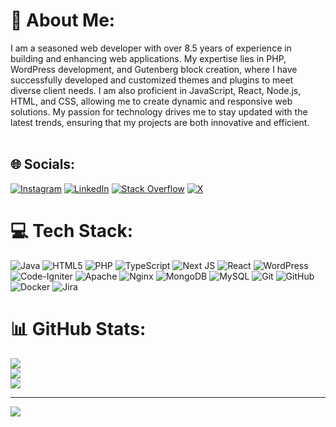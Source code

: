 # 💫 About Me:
I am a seasoned web developer with over 8.5 years of experience in building and enhancing web applications. My expertise lies in PHP, WordPress development, and Gutenberg block creation, where I have successfully developed and customized themes and plugins to meet diverse client needs. I am also proficient in JavaScript, React, Node.js, HTML, and CSS, allowing me to create dynamic and responsive web solutions. My passion for technology drives me to stay updated with the latest trends, ensuring that my projects are both innovative and efficient.<br><br>


## 🌐 Socials:
[![Instagram](https://img.shields.io/badge/Instagram-%23E4405F.svg?logo=Instagram&logoColor=white)](https://instagram.com/dharmesh351991) [![LinkedIn](https://img.shields.io/badge/LinkedIn-%230077B5.svg?logo=linkedin&logoColor=white)](https://linkedin.com/in/dharmesh351991) [![Stack Overflow](https://img.shields.io/badge/-Stackoverflow-FE7A16?logo=stack-overflow&logoColor=white)](https://stackoverflow.com/users/dharmesh351991) [![X](https://img.shields.io/badge/X-black.svg?logo=X&logoColor=white)](https://x.com/dharmesh3591) 

# 💻 Tech Stack:
![Java](https://img.shields.io/badge/java-%23ED8B00.svg?style=for-the-badge&logo=openjdk&logoColor=white) ![HTML5](https://img.shields.io/badge/html5-%23E34F26.svg?style=for-the-badge&logo=html5&logoColor=white) ![PHP](https://img.shields.io/badge/php-%23777BB4.svg?style=for-the-badge&logo=php&logoColor=white) ![TypeScript](https://img.shields.io/badge/typescript-%23007ACC.svg?style=for-the-badge&logo=typescript&logoColor=white) ![Next JS](https://img.shields.io/badge/Next-black?style=for-the-badge&logo=next.js&logoColor=white) ![React](https://img.shields.io/badge/react-%2320232a.svg?style=for-the-badge&logo=react&logoColor=%2361DAFB) ![WordPress](https://img.shields.io/badge/WordPress-%23117AC9.svg?style=for-the-badge&logo=WordPress&logoColor=white) ![Code-Igniter](https://img.shields.io/badge/CodeIgniter-%23EF4223.svg?style=for-the-badge&logo=codeIgniter&logoColor=white) ![Apache](https://img.shields.io/badge/apache-%23D42029.svg?style=for-the-badge&logo=apache&logoColor=white) ![Nginx](https://img.shields.io/badge/nginx-%23009639.svg?style=for-the-badge&logo=nginx&logoColor=white) ![MongoDB](https://img.shields.io/badge/MongoDB-%234ea94b.svg?style=for-the-badge&logo=mongodb&logoColor=white) ![MySQL](https://img.shields.io/badge/mysql-4479A1.svg?style=for-the-badge&logo=mysql&logoColor=white) ![Git](https://img.shields.io/badge/git-%23F05033.svg?style=for-the-badge&logo=git&logoColor=white) ![GitHub](https://img.shields.io/badge/github-%23121011.svg?style=for-the-badge&logo=github&logoColor=white) ![Docker](https://img.shields.io/badge/docker-%230db7ed.svg?style=for-the-badge&logo=docker&logoColor=white) ![Jira](https://img.shields.io/badge/jira-%230A0FFF.svg?style=for-the-badge&logo=jira&logoColor=white)
# 📊 GitHub Stats:
![](https://github-readme-stats.vercel.app/api?username=dharmesh351991&theme=ambient_gradient&hide_border=false&include_all_commits=false&count_private=false)<br/>
![](https://github-readme-streak-stats.herokuapp.com/?user=dharmesh351991&theme=ambient_gradient&hide_border=false)<br/>
![](https://github-readme-stats.vercel.app/api/top-langs/?username=dharmesh351991&theme=ambient_gradient&hide_border=false&include_all_commits=false&count_private=false&layout=compact)

---
[![](https://visitcount.itsvg.in/api?id=dharmesh351991&icon=0&color=0)](https://visitcount.itsvg.in)

<!-- Proudly created with GPRM ( https://gprm.itsvg.in ) -->
